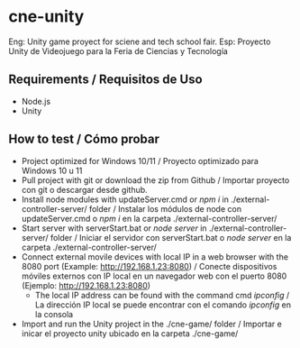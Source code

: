 # cne-unity

Eng: Unity game proyect for sciene and tech school fair.
Esp: Proyecto Unity de Videojuego para la Feria de Ciencias y Tecnología

## Requirements / Requisitos de Uso

- Node.js
- Unity

## How to test / Cómo probar 

- Project optimized for Windows 10/11 / Proyecto optimizado para Windows 10 u 11
- Pull project with git or download the zip from Github / Importar proyecto con git o descargar desde github.
- Install node modules with updateServer.cmd or *npm i* in ./external-controller-server/ folder / Instalar los módulos de node con updateServer.cmd o *npm i* en la carpeta ./external-controller-server/
- Start server with serverStart.bat or *node server* in ./external-controller-server/ folder / Iniciar el servidor con serverStart.bat o *node server* en la carpeta ./external-controller-server/
- Connect external movile devices with local IP in a web browser with the 8080 port (Example: http://192.168.1.23:8080)
  / Conecte dispositivos móviles externos con IP local en un navegador web con el puerto 8080 (Ejemplo: http://192.168.1.23:8080)
  - The local IP address can be found with the command cmd *ipconfig* / La dirección IP local se puede encontrar con el comando *ipconfig* en la consola
- Import and run the Unity project in the ./cne-game/ folder / Importar e inicar el proyecto unity ubicado en la carpeta ./cne-game/
